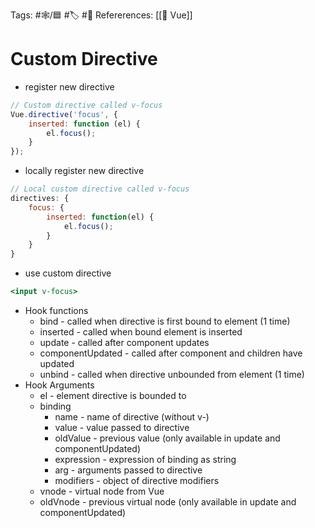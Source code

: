 Tags: #🕸️/🟦 #🏷️ #📜️ 
Refererences: [[💚 Vue]]

# Custom Directive

-   register new directive

```jsx
// Custom directive called v-focus
Vue.directive('focus', {
	inserted: function (el) {
		el.focus();
	}
});
```

-   locally register new directive

```jsx
// Local custom directive called v-focus
directives: {
    focus: {
        inserted: function(el) {
            el.focus();
        }
    }
}
```

-   use custom directive

```jsx
<input v-focus>
```

-   Hook functions
    -   bind - called when directive is first bound to element (1 time)
    -   inserted - called when bound element is inserted
    -   update - called after component updates
    -   componentUpdated - called after component and children have updated
    -   unbind - called when directive unbounded from element (1 time)
-   Hook Arguments
    -   el - element directive is bounded to
    -   binding
        -   name - name of directive (without v-)
        -   value - value passed to directive
        -   oldValue - previous value (only available in update and componentUpdated)
        -   expression - expression of binding as string
        -   arg - arguments passed to directive
        -   modifiers - object of directive modifiers
    -   vnode - virtual node from Vue
    -   oldVnode - previous virtual node (only available in update and componentUpdated)
